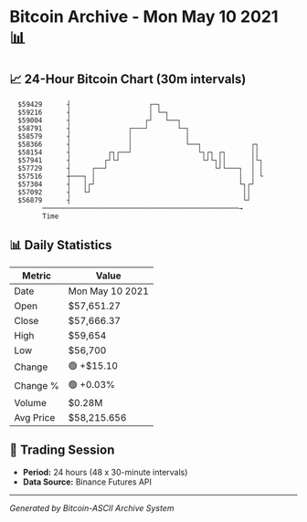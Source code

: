 # Bitcoin Archive - Mon May 10 2021 📊

## 📈 24-Hour Bitcoin Chart (30m intervals)

```
  $59429      ┤                   ┌─┐                          
  $59216      ┤                   │ └─┐                        
  $59004      ┤                  ┌┘   └──┐                     
  $58791      ┤              ┌───┘       └─┐                   
  $58579      ┤              │             │                   
  $58366      ┤              │             └──┐            ┌┐  
  $58154      ┤         ┌┐┌──┘                └┐┌┐ ┌┐      ││  
  $57941      ┤        ┌┘└┘                    └┘└┐││      │└┐ 
  $57729      ┤     ┌──┘                          └┘└───┐  │ │ 
  $57516      ┼───┐ │                                   │  │ └ 
  $57304      ┤   │┌┘                                   └┐┌┘   
  $57092      ┤   └┘                                     ││    
  $56879      ┤                                          └┘    
        ────────────────────────────────────────────────→
        Time
```

## 📊 Daily Statistics

| Metric | Value |
|--------|-------|
| Date | Mon May 10 2021 |
| Open | $57,651.27 |
| Close | $57,666.37 |
| High | $59,654 |
| Low | $56,700 |
| Change | 🟢 +$15.10 |
| Change % | 🟢 +0.03% |
| Volume | $0.28M |
| Avg Price | $58,215.656 |

## 📅 Trading Session

- **Period:** 24 hours (48 x 30-minute intervals)
- **Data Source:** Binance Futures API

---
*Generated by Bitcoin-ASCII Archive System*
